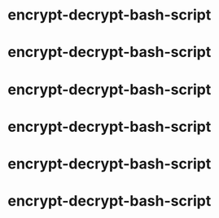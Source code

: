 # encrypt-decrypt-bash-script
# encrypt-decrypt-bash-script
# encrypt-decrypt-bash-script
# encrypt-decrypt-bash-script
# encrypt-decrypt-bash-script
# encrypt-decrypt-bash-script
